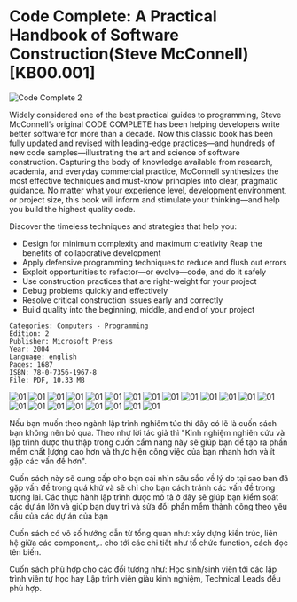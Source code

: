 # Code Complete: A Practical Handbook of Software Construction(Steve McConnell) [KB00.001]

![Code Complete 2](..\images\KB00.001\Cover.jpg "Code Complete 2")

Widely considered one of the best practical guides to programming, Steve McConnell’s original CODE COMPLETE has been helping developers write better software for more than a decade. Now this classic book has been fully updated and revised with leading-edge practices—and hundreds of new code samples—illustrating the art and science of software construction.
Capturing the body of knowledge available from research, academia, and everyday commercial practice, McConnell synthesizes the most effective techniques and must-know principles into clear, pragmatic guidance. No matter what your experience level, development environment, or project size, this book will inform and stimulate your thinking—and help you build the highest quality code.

Discover the timeless techniques and strategies that help you:

- Design for minimum complexity and maximum creativity
  Reap the benefits of collaborative development
- Apply defensive programming techniques to reduce and flush out errors
- Exploit opportunities to refactor—or evolve—code, and do it safely
- Use construction practices that are right-weight for your project
- Debug problems quickly and effectively
- Resolve critical construction issues early and correctly
- Build quality into the beginning, middle, and end of your project

```
Categories: Computers - Programming
Edition: 2
Publisher: Microsoft Press
Year: 2004
Language: english
Pages: 1687
ISBN: 78-0-7356-1967-8
File: PDF, 10.33 MB
```

<!-- ![01](..\images\KB00.001\01.png "01") -->

![01](..\images\KB00.001\02.png "02")
![01](..\images\KB00.001\03.png "03")
![01](..\images\KB00.001\04.png "04")
![01](..\images\KB00.001\05.png "05")
![01](..\images\KB00.001\06.png "01")
![01](..\images\KB00.001\07.png "01")
![01](..\images\KB00.001\08.png "01")
![01](..\images\KB00.001\09.png "01")
![01](..\images\KB00.001\10.png "01")
![01](..\images\KB00.001\11.png "01")
![01](..\images\KB00.001\12.png "01")
![01](..\images\KB00.001\13.png "01")
![01](..\images\KB00.001\14.png "01")
![01](..\images\KB00.001\15.png "01")
![01](..\images\KB00.001\16.png "01")
![01](..\images\KB00.001\17.png "01")
![01](..\images\KB00.001\18.5.png "01")
![01](..\images\KB00.001\18.png "01")
![01](..\images\KB00.001\19.png "01")
![01](..\images\KB00.001\20.png "01")
![01](..\images\KB00.001\21.png "01")
![01](..\images\KB00.001\22.png "01")

Nếu bạn muốn theo ngành lập trình nghiêm túc thì đây có lẽ là cuốn sách bạn không nên bỏ qua. Theo như lời tác giả thì "Kinh nghiệm nghiên cứu và lập trình được thu thập trong cuốn cẩm nang này sẽ giúp bạn để tạo ra phần mềm chất lượng cao hơn và thực hiện công việc của bạn nhanh hơn và ít gặp các vấn đề hơn".

Cuốn sách này sẽ cung cấp cho bạn cái nhìn sâu sắc về lý do tại sao bạn đã gặp vấn đề trong quá khứ và sẽ chỉ cho bạn cách tránh các vấn đề trong tương lai. Các thực hành lập trình được mô tả ở đây sẽ giúp bạn kiểm soát các dự án lớn và giúp bạn duy trì và sửa đổi phần mềm thành công theo yêu cầu của các dự án của bạn

Cuốn sách có vô số hướng dẫn từ tổng quan như: xây dựng kiến trúc, liên hệ giữa các component,.. cho tới các chi tiết như tổ chức function, cách đọc tên biến.

Cuốn sách phù hợp cho các đối tượng như: Học sinh/sinh viên tới các lập trình viên tự học hay Lập trình viên giàu kinh nghiệm, Technical Leads đều phù hợp.
